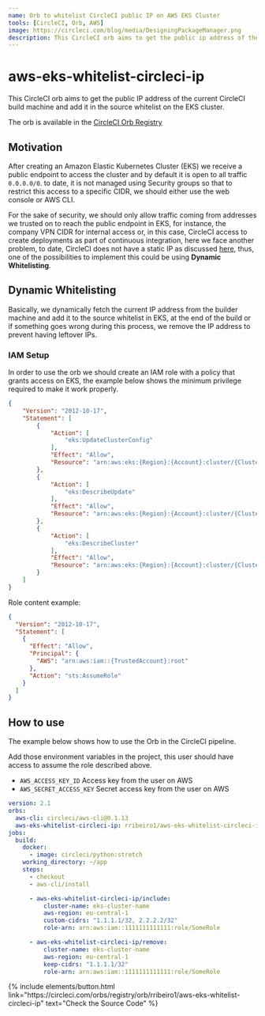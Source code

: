 ```yaml
---
name: Orb to whitelist CircleCI public IP on AWS EKS Cluster
tools: [CircleCI, Orb, AWS]
image: https://circleci.com/blog/media/DesigningPackageManager.png
description: This CircleCI orb aims to get the public ip address of the current CircleCI build machine and add it in the source whitelist on EKS cluster. 
---
```


# aws-eks-whitelist-circleci-ip

This CircleCI orb aims to get the public IP address of the current CircleCI build machine and add it in the source whitelist on the EKS cluster. 

The orb is available in the [CircleCI Orb Registry](https://circleci.com/orbs/registry/orb/rribeiro1/aws-eks-whitelist-circleci-ip) 

## Motivation

After creating an Amazon Elastic Kubernetes Cluster (EKS) we receive a public endpoint to access the cluster and by 
default it is open to all traffic `0.0.0.0/0`. to date, it is not managed using Security groups so that to restrict 
this access to a specific CIDR, we should either use the web console or AWS CLI.

For the sake of security, we should only allow traffic coming from addresses we trusted on to reach the public endpoint 
in EKS, for instance, the company VPN CIDR for internal access or, in this case, CircleCI access to create deployments 
as part of continuous integration, here we face another problem, to date, CircleCI does not have a static IP as 
discussed [here](https://support.circleci.com/hc/en-us/articles/115014372807-IP-Address-ranges-for-whitelisting-Do-you-have-static-IP-addresses-available-), 
thus, one of the possibilities to implement this could be using **Dynamic Whitelisting**.

## Dynamic Whitelisting

Basically, we dynamically fetch the current IP address from the builder machine and add it to the source whitelist in EKS, at the end of the build or if something goes wrong during this process, we remove the IP address to prevent having leftover IPs.

### IAM Setup

In order to use the orb we should create an IAM role with a policy that grants access on EKS, the example below shows the minimum privilege required to make it work properly.

``` json
{
    "Version": "2012-10-17",
    "Statement": [
        {
            "Action": [
                "eks:UpdateClusterConfig"
            ],
            "Effect": "Allow",
            "Resource": "arn:aws:eks:{Region}:{Account}:cluster/{ClusterName}/update-config"
        },
        {
            "Action": [
                "eks:DescribeUpdate"
            ],
            "Effect": "Allow",
            "Resource": "arn:aws:eks:{Region}:{Account}:cluster/{ClusterName}/update/*"
        },
        {
            "Action": [
                "eks:DescribeCluster"
            ],
            "Effect": "Allow",
            "Resource": "arn:aws:eks:{Region}:{Account}:cluster/{ClusterName}"
        }
    ]
}
```

Role content example:

``` json
{
  "Version": "2012-10-17",
  "Statement": [
    {
      "Effect": "Allow",
      "Principal": {
        "AWS": "arn:aws:iam::{TrustedAccount}:root"
      },
      "Action": "sts:AssumeRole"
    }
  ]
}
```

## How to use

The example below shows how to use the Orb in the CircleCI pipeline.

Add those environment variables in the project, this user should have access to assume the role described above. 

- `AWS_ACCESS_KEY_ID` Access key from the user on AWS 
- `AWS_SECRET_ACCESS_KEY` Secret access key from the user on AWS 

``` yaml
version: 2.1
orbs:
  aws-cli: circleci/aws-cli@0.1.13
  aws-eks-whitelist-circleci-ip: rribeiro1/aws-eks-whitelist-circleci-ip@1.0.0
jobs:
  build:
    docker:
      - image: circleci/python:stretch
    working_directory: ~/app
    steps:
      - checkout
      - aws-cli/install

      - aws-eks-whitelist-circleci-ip/include:
          cluster-name: eks-cluster-name
          aws-region: eu-central-1
          custom-cidrs: "1.1.1.1/32, 2.2.2.2/32"
          role-arn: arn:aws:iam::1111111111111:role/SomeRole

      - aws-eks-whitelist-circleci-ip/remove:
          cluster-name: eks-cluster-name
          aws-region: eu-central-1
          keep-cidrs: "1.1.1.1/32"
          role-arn: arn:aws:iam::1111111111111:role/SomeRole
```

<p class="text-center">
  {% include elements/button.html link="https://circleci.com/orbs/registry/orb/rribeiro1/aws-eks-whitelist-circleci-ip" text="Check the Source Code" %}
</p>